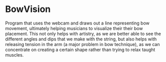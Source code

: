 # BowVision

Program that uses the webcam and draws out a line representing bow movement, ultimately helping musicians to visualize their their bow placement. This not only helps with artistry, as we are better able to see the different angles and dips that we make with the string, but also helps with releasing tension in the arm (a major problem in bow technique), as we can concentrate on creating a certain shape rather than trying to relax taught muscles.

